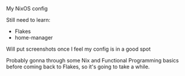 My NixOS config

Still need to learn:

- Flakes
- home-manager

Will put screenshots once I feel my config is in a good spot

Probably gonna through some Nix and Functional Programming basics before coming back to Flakes, so it's going to take a while.
